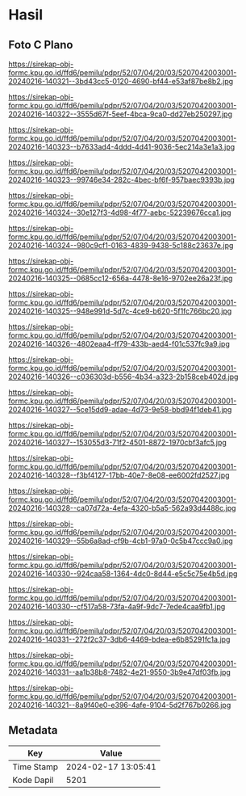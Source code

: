 # Hasil

## Foto C Plano

https://sirekap-obj-formc.kpu.go.id/ffd6/pemilu/pdpr/52/07/04/20/03/5207042003001-20240216-140321--3bd43cc5-0120-4690-bf44-e53af87be8b2.jpg

https://sirekap-obj-formc.kpu.go.id/ffd6/pemilu/pdpr/52/07/04/20/03/5207042003001-20240216-140322--3555d67f-5eef-4bca-9ca0-dd27eb250297.jpg

https://sirekap-obj-formc.kpu.go.id/ffd6/pemilu/pdpr/52/07/04/20/03/5207042003001-20240216-140323--b7633ad4-4ddd-4d41-9036-5ec214a3e1a3.jpg

https://sirekap-obj-formc.kpu.go.id/ffd6/pemilu/pdpr/52/07/04/20/03/5207042003001-20240216-140323--99746e34-282c-4bec-bf6f-957baec9393b.jpg

https://sirekap-obj-formc.kpu.go.id/ffd6/pemilu/pdpr/52/07/04/20/03/5207042003001-20240216-140324--30e127f3-4d98-4f77-aebc-52239676cca1.jpg

https://sirekap-obj-formc.kpu.go.id/ffd6/pemilu/pdpr/52/07/04/20/03/5207042003001-20240216-140324--980c9cf1-0163-4839-9438-5c188c23637e.jpg

https://sirekap-obj-formc.kpu.go.id/ffd6/pemilu/pdpr/52/07/04/20/03/5207042003001-20240216-140325--0685cc12-656a-4478-8e16-9702ee26a23f.jpg

https://sirekap-obj-formc.kpu.go.id/ffd6/pemilu/pdpr/52/07/04/20/03/5207042003001-20240216-140325--948e991d-5d7c-4ce9-b620-5f1fc766bc20.jpg

https://sirekap-obj-formc.kpu.go.id/ffd6/pemilu/pdpr/52/07/04/20/03/5207042003001-20240216-140326--4802eaa4-ff79-433b-aed4-f01c537fc9a9.jpg

https://sirekap-obj-formc.kpu.go.id/ffd6/pemilu/pdpr/52/07/04/20/03/5207042003001-20240216-140326--c036303d-b556-4b34-a323-2b158ceb402d.jpg

https://sirekap-obj-formc.kpu.go.id/ffd6/pemilu/pdpr/52/07/04/20/03/5207042003001-20240216-140327--5ce15dd9-adae-4d73-9e58-bbd94f1deb41.jpg

https://sirekap-obj-formc.kpu.go.id/ffd6/pemilu/pdpr/52/07/04/20/03/5207042003001-20240216-140327--153055d3-71f2-4501-8872-1970cbf3afc5.jpg

https://sirekap-obj-formc.kpu.go.id/ffd6/pemilu/pdpr/52/07/04/20/03/5207042003001-20240216-140328--f3bf4127-17bb-40e7-8e08-ee6002fd2527.jpg

https://sirekap-obj-formc.kpu.go.id/ffd6/pemilu/pdpr/52/07/04/20/03/5207042003001-20240216-140328--ca07d72a-4efa-4320-b5a5-562a93d4488c.jpg

https://sirekap-obj-formc.kpu.go.id/ffd6/pemilu/pdpr/52/07/04/20/03/5207042003001-20240216-140329--55b6a8ad-cf9b-4cb1-97a0-0c5b47ccc9a0.jpg

https://sirekap-obj-formc.kpu.go.id/ffd6/pemilu/pdpr/52/07/04/20/03/5207042003001-20240216-140330--924caa58-1364-4dc0-8d44-e5c5c75e4b5d.jpg

https://sirekap-obj-formc.kpu.go.id/ffd6/pemilu/pdpr/52/07/04/20/03/5207042003001-20240216-140330--cf517a58-73fa-4a9f-9dc7-7ede4caa9fb1.jpg

https://sirekap-obj-formc.kpu.go.id/ffd6/pemilu/pdpr/52/07/04/20/03/5207042003001-20240216-140331--272f2c37-3db6-4469-bdea-e6b85291fc1a.jpg

https://sirekap-obj-formc.kpu.go.id/ffd6/pemilu/pdpr/52/07/04/20/03/5207042003001-20240216-140331--aa1b38b8-7482-4e21-9550-3b9e47df03fb.jpg

https://sirekap-obj-formc.kpu.go.id/ffd6/pemilu/pdpr/52/07/04/20/03/5207042003001-20240216-140321--8a9f40e0-e396-4afe-9104-5d2f767b0266.jpg


## Metadata

| Key        | Value               |
| ---------- | ------------------- |
| Time Stamp | 2024-02-17 13:05:41 |
| Kode Dapil | 5201                |



